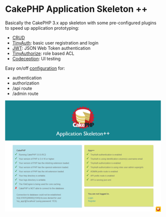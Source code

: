 # CakePHP Application Skeleton ++

Basically the CakePHP 3.x app skeleton with some pre-configured plugins to
speed up application prototyping:


- [CRUD](https://github.com/FriendsOfCake/crud)
- [TinyAuth](https://github.com/dereuromark/cakephp-tinyauth): basic user registration and login
- [JWT](https://github.com/ADmad/cakephp-jwt-auth): JSON Web Token authentication
- [TinyAuthorize](https://github.com/dereuromark/cakephp-tinyauth): role based ACL
- [Codeception](https://github.com/cakephp/codeception): UI testing

Easy on/off [configuration](https://github.com/alt3/cakephp-app-plusplus/blob/master/config/app_custom.php) for:

- authentication
- authorization
- /api route
- /admin route

![](docs/sources/img/home.png)
